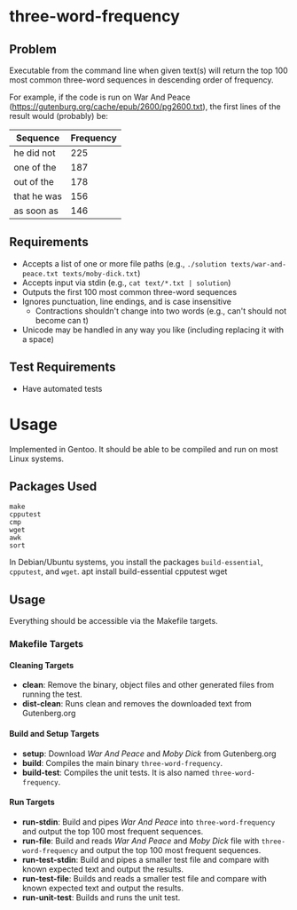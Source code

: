# three-word-frequency

## Problem
Executable from the command line when given text(s) will return the top 100 most common three-word sequences in descending order of frequency.

For example, if the code is run on War And Peace (https://gutenburg.org/cache/epub/2600/pg2600.txt), the first lines of the result would (probably) be:

| Sequence | Frequency |
| -------- | --------- |
| he did not | 225 |
| one of the | 187 |
| out of the | 178 |
| that he was | 156 |
| as soon as | 146 |

## Requirements
- Accepts a list of one or more file paths (e.g., ``./solution texts/war-and-peace.txt texts/moby-dick.txt``)
- Accepts input via stdin (e.g., ``cat text/*.txt | solution``)
- Outputs the first 100 most common three-word sequences
- Ignores punctuation, line endings, and is case insensitive
  - Contractions shouldn't change into two words (e.g., can't should not become can t)
- Unicode may be handled in any way you like (including replacing it with a space)

## Test Requirements
- Have automated tests

# Usage
Implemented in Gentoo.  It should be able to be compiled and run on most Linux systems.

## Packages Used
    make
    cpputest
    cmp
    wget
    awk
    sort

In Debian/Ubuntu systems, you install the packages ``build-essential``, ``cpputest``, and ``wget``.
    apt install build-essential cpputest wget

## Usage
Everything should be accessible via the Makefile targets.

### Makefile Targets
#### Cleaning Targets
- **clean**: Remove the binary, object files and other generated files from running the test.
- **dist-clean**: Runs clean and removes the downloaded text from Gutenberg.org
#### Build and Setup Targets
- **setup**: Download *War And Peace* and *Moby Dick* from Gutenberg.org
- **build**: Compiles the main binary ``three-word-frequency``.
- **build-test**: Compiles the unit tests.  It is also named ``three-word-frequency``.
#### Run Targets
- **run-stdin**: Build and pipes *War And Peace* into ``three-word-frequency`` and output the top 100 most frequent sequences.
- **run-file**: Build and reads *War And Peace* and *Moby Dick* file with ``three-word-frequency`` and output the top 100 most frequent sequences.
- **run-test-stdin**: Build and pipes a smaller test file and compare with known expected text and output the results.
- **run-test-file**: Builds and reads a smaller test file and compare with known expected text and output the results.
- **run-unit-test**: Builds and runs the unit test.
